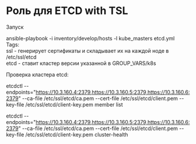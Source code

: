 # Роль для ETCD with TSL

Запуск

ansible-playbook -i inventory/develop/hosts -l kube_masters etcd.yml  
Tags:  
ssl - генерирует сертификаты и складывает их на каждой ноде в  /etc/ssl/etcd  
etcd - ставит кластер версии указанной в GROUP_VARS/k8s  

Проверка кластера etcd:

etcdctl --endpoints="https://10.3.160.4:2379,https://10.3.160.5:2379,https://10.3.160.6:2379" --ca-file /etc/ssl/etcd/ca.pem --cert-file /etc/ssl/etcd/client.pem --key-file /etc/ssl/etcd/client-key.pem member list

etcdctl --endpoints="https://10.3.160.4:2379,https://10.3.160.5:2379,https://10.3.160.6:2379" --ca-file /etc/ssl/etcd/ca.pem --cert-file /etc/ssl/etcd/client.pem --key-file /etc/ssl/etcd/client-key.pem cluster-health
